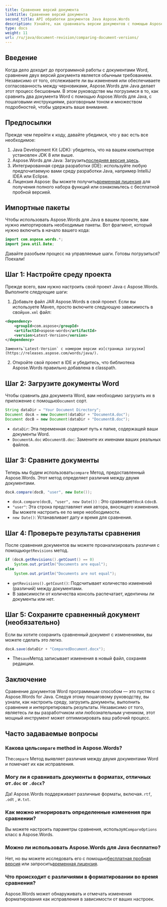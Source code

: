 ```yaml
---
title: Сравнение версий документа
linktitle: Сравнение версий документа
second_title: API обработки документов Java Aspose.Words
description: Узнайте, как сравнивать версии документов с помощью Aspose.Words для Java. Пошаговое руководство для эффективного управления версиями.
type: docs
weight: 11
url: /ru/java/document-revision/comparing-document-versions/
---
```

## Введение

Когда дело доходит до программной работы с документами Word, сравнение двух версий документа является обычным требованием. Независимо от того, отслеживаете ли вы изменения или обеспечиваете согласованность между черновиками, Aspose.Words для Java делает этот процесс бесшовным. В этом руководстве мы погрузимся в то, как сравнить два документа Word с помощью Aspose.Words для Java, с пошаговыми инструкциями, разговорным тоном и множеством подробностей, чтобы удержать ваше внимание.

## Предпосылки

Прежде чем перейти к коду, давайте убедимся, что у вас есть все необходимое: 

1. Java Development Kit (JDK): убедитесь, что на вашем компьютере установлен JDK 8 или выше. 
2.  Aspose.Words для Java: Загрузить[последняя версия здесь](https://releases.aspose.com/words/java/).  
3. Интегрированная среда разработки (IDE): используйте любую предпочитаемую вами среду разработки Java, например IntelliJ IDEA или Eclipse.
4.  Лицензия Aspose: Вы можете получить[временная лицензия](https://purchase.aspose.com/temporary-license/) для получения полного набора функций или ознакомьтесь с бесплатной пробной версией.


## Импортные пакеты

Чтобы использовать Aspose.Words для Java в вашем проекте, вам нужно импортировать необходимые пакеты. Вот фрагмент, который нужно включить в начало вашего кода:

```java
import com.aspose.words.*;
import java.util.Date;
```

Давайте разобьем процесс на управляемые шаги. Готовы погрузиться? Поехали!

## Шаг 1: Настройте среду проекта

Прежде всего, вам нужно настроить свой проект Java с Aspose.Words. Выполните следующие шаги: 

1.  Добавьте файл JAR Aspose.Words в свой проект. Если вы используете Maven, просто включите следующую зависимость в свой`pom.xml` файл:
   ```xml
   <dependency>
       <groupId>com.aspose</groupId>
       <artifactId>aspose-words</artifactId>
       <version>Latest-Version</version>
   </dependency>
   ```
    Заменять`Latest-Version` с номером версии из[страница загрузки](https://releases.aspose.com/words/java/).

2. Откройте свой проект в IDE и убедитесь, что библиотека Aspose.Words правильно добавлена в classpath.


## Шаг 2: Загрузите документы Word

Чтобы сравнить два документа Word, вам необходимо загрузить их в приложение с помощью`Document` сорт.

```java
String dataDir = "Your Document Directory";
Document docA = new Document(dataDir + "DocumentA.doc");
Document docB = new Document(dataDir + "DocumentB.doc");
```

- `dataDir`: Эта переменная содержит путь к папке, содержащей ваши документы Word.
- `DocumentA.doc` и`DocumentB.doc`: Замените их именами ваших реальных файлов.


## Шаг 3: Сравните документы

 Теперь мы будем использовать`compare` Метод, предоставленный Aspose.Words. Этот метод определяет различия между двумя документами.

```java
docA.compare(docB, "user", new Date());
```

- `docA.compare(docB, "user", new Date())` : Это сравнивает`docA` с`docB`. 
- `"user"`: Эта строка представляет имя автора, вносящего изменения. Вы можете настроить ее по мере необходимости.
- `new Date()`: Устанавливает дату и время для сравнения.

## Шаг 4: Проверьте результаты сравнения

 После сравнения документов вы можете проанализировать различия с помощью`getRevisions` метод.

```java
if (docA.getRevisions().getCount() == 0)
    System.out.println("Documents are equal");
else
    System.out.println("Documents are not equal");
```

- `getRevisions().getCount()`: Подсчитывает количество изменений (различий) между документами.
- В зависимости от количества консоль распечатает, идентичны ли документы или нет.


## Шаг 5: Сохраните сравненный документ (необязательно)

Если вы хотите сохранить сравненный документ с изменениями, вы можете сделать это легко.

```java
docA.save(dataDir + "ComparedDocument.docx");
```

-  The`save`Метод записывает изменения в новый файл, сохраняя редакции.


## Заключение

Сравнение документов Word программным способом — это пустяк с Aspose.Words for Java. Следуя этому пошаговому руководству, вы узнали, как настроить среду, загрузить документы, выполнить сравнение и интерпретировать результаты. Независимо от того, являетесь ли вы разработчиком или любознательным учеником, этот мощный инструмент может оптимизировать ваш рабочий процесс.

## Часто задаваемые вопросы

###  Какова цель`compare` method in Aspose.Words?  
 The`compare` Метод выявляет различия между двумя документами Word и помечает их как исправления.

###  Могу ли я сравнивать документы в форматах, отличных от`.doc` or `.docx`?  
 Да! Aspose.Words поддерживает различные форматы, включая`.rtf`, `.odt` , и`.txt`.

### Как можно игнорировать определенные изменения при сравнении?  
 Вы можете настроить параметры сравнения, используя`CompareOptions` класс в Aspose.Words.

### Можно ли использовать Aspose.Words для Java бесплатно?  
 Нет, но вы можете исследовать его с помощью[бесплатная пробная версия](https://releases.aspose.com/) или запросить[временная лицензия](https://purchase.aspose.com/temporary-license/).

### Что происходит с различиями в форматировании во время сравнения?  
Aspose.Words может обнаруживать и отмечать изменения форматирования как исправления в зависимости от ваших настроек.